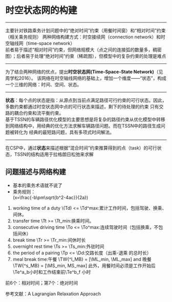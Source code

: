 # 时空状态网的构建  
<script type="text/javascript" src="http://cdn.mathjax.org/mathjax/latest/MathJax.js?config=default"></script>
----
主要针对铁路乘务计划问题中的“绝对时间”约束（用餐时间窗）和“相对时间”约束（相关乘务规则）
两种网络构建方式：时空接续网（connection network）和时空轴线网（time-space network）  
前者易于描述“相对时间”约束，但网络规模大（点之间的连接弧的数量多，稠密图）；后者易于处理“绝对时间”约束（稀疏图），但模型中的复杂约束的处理是难点
***
为了结合两种网络的优点，提出**时空状态网(Time-Space-State Network)**（见周学松2016）。
该网络在时空轴线网络的基础上，增加一个维度——“状态”，构成一个三维的网络：时间、空间、状态。
***
**状态**：每个点的状态是指：从源点到当前点满足路径可行约束的可行状态。因此，多数约束都通过时空状态网中点的可行状态来描述，剩下的待处理的约束
只有交路的耦合约束和流平衡约束。  
基于TSSN的车辆路径优化模型的主要思想是将复杂的路径约束从优化模型中转移到网络结构中，用经典的优化方法求解车辆路径问题。而在TSSN中的路径生成问题被转化为
经典的最短路问题，具有多项式时间解法。  
***
在CSP中，通过**状态**来描述根据“混合时间”约束推算得到的点（task）的可行状态，TSSN的结构适用于拉格朗日松弛来求解
## 问题描述与网络构建  
- 基本的乘务术语就不说了
- 乘务规则：  
\(x=\frac{-b\pm\sqrt{b^2-4ac}}{2a}\)
1. working time of a duty \\(Td) <= \\Td^max:累计工作时间，包括驾驶、换乘、间休。 
2. transfer time \\Tt >= \Tt_min:换乘时间。 
3. consecutive driving time \To <= \To^max:连续驾驶时间（包括换乘，不包括间休）
4. break time \Tr >= \Tr_min:间休时长
5. overnight rest time \Ts >= \Ts_min:外驻时间
6. the period of a pairing \Tp <= \Dd:交路长度（出乘-退乘 的总时长） 
7. meal break time:午餐 \TW{^l_MB} = [\ML_min, \ML_max] and 晚餐 \TW{^s_MB} = [\MS_min, MS_max\] 此外，用餐时间必须是工作开始后\Te^a_b小时和工作结束前\Te^b_f 小时

前6个：相对时间；第7个：绝对时间
  

参考文献：A Lagrangian Relaxation Approach 
